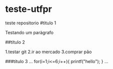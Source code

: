 # teste-utfpr
teste repositorio
#tìtulo 1

Testando um paràgrafo

##título 2

1.testar git
2.ir ao mercado
3.comprar pão

###título 3
...
for(i=1;i<=6;i++){
	printf("hello");
}
...
